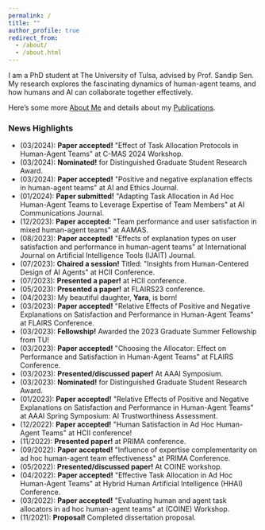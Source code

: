 ```yaml
---
permalink: /
title: ""
author_profile: true
redirect_from: 
  - /about/
  - /about.html
---
```


I am a PhD student at The University of Tulsa, advised by Prof. Sandip Sen.
My research explores the fascinating dynamics of human-agent teams,
and how humans and AI can collaborate together effectively.

Here’s some more [About Me](https://sami-abai.github.io/meResearch/) 
and details about my [Publications](https://sami-abai.github.io/research/). 

### News Highlights 
  * (03/2024): **Paper accepted!** "Effect of Task Allocation Protocols in Human-Agent Teams" at C-MAS 2024 Workshop.
  * (03/2024): **Nominated!** for Distinguished Graduate Student Research Award.
  * (03/2024): **Paper accepted!** "Positive and negative explanation effects in human-agent teams" at AI and Ethics Journal.
  * (01/2024): **Paper submitted!** "Adapting Task Allocation in Ad Hoc Human-Agent Teams to Leverage Expertise of Team Members" at AI Communications Journal.
  * (12/2023): **Paper accepted:** "Team performance and user satisfaction in mixed human-agent teams" at AAMAS.   
  * (08/2023): **Paper accepted!** "Effects of explanation types on user satisfaction and performance in human-agent teams" at International Journal on Artificial Intelligence Tools (IJAIT) Journal.
  * (07/2023): **Chaired a session!** Titled: "Insights from Human-Centered Design of AI Agents" at HCII Conference.
  * (07/2023): **Presented a paper!** at HCII conference.
  * (05/2023): **Presented a paper!** at FLAIRS23 conference.
  * (04/2023): My beautiful daughter, **Yara**, is born!   
  * (03/2023): **Paper accepted!** "Relative Effects of Positive and Negative Explanations on Satisfaction and Performance in Human-Agent Teams" at FLAIRS Conference.   
  * (03/2023): **Fellowship!** Awarded the 2023 Graduate Summer Fellowship from TU! 
  * (03/2023): **Paper accepted!** "Choosing the Allocator: Effect on Performance and Satisfaction in Human-Agent Teams" at FLAIRS Conference.      
  * (03/2023): **Presented/discussed paper!**  At AAAI Symposium.
  * (03/2023): **Nominated!** for Distinguished Graduate Student Research Award.     
  * (01/2023): **Paper accepted!** "Relative Effects of Positive and Negative Explanations on Satisfaction and Performance in Human-Agent Teams" at AAAI Spring Symposium: AI Trustworthiness Assessment.
  * (12/2022): **Paper accepted!** "Human Satisfaction in Ad Hoc Human-Agent Teams" at HCII conference!
  * (11/2022): **Presented paper!** at PRIMA conference.
  * (09/2022): **Paper accepted!** "Influence of expertise complementarity on ad hoc human-agent team effectiveness" at PRIMA Conference.
  * (05/2022): **Presented/discussed paper!** At COINE workshop.
  * (04/2022): **Paper accepted!** "Effective Task Allocation in Ad Hoc Human-Agent Teams" at Hybrid Human Artificial Intelligence (HHAI) Conference.
  * (03/2022): **Paper accepted!** "Evaluating human and agent task allocators in ad hoc human-agent teams" at (COINE) Workshop.
  * (11/2021): **Proposal!** Completed dissertation proposal.